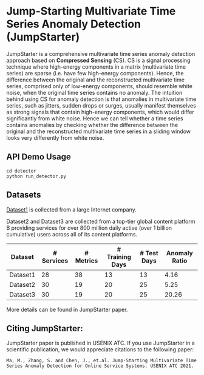 # Jump-Starting Multivariate Time Series Anomaly Detection (JumpStarter)

JumpStarter is a comprehensive multivariate time series anomaly detection approach based on **Compressed Sensing** (CS). CS is a signal processing technique where high-energy components in a matrix (multivariate time series) are sparse (i.e. have few high-energy components).
Hence, the difference between the original and the reconstructed multivariate time series, comprised only of low-energy components, should resemble white noise, when the original time series contains no anomaly.
The intuition behind using CS for anomaly detection is that anomalies in multivariate time series, such as jitters, sudden drops or surges, usually manifest themselves as strong signals that contain high-energy components, which would differ significantly from white noise. 
Hence we can tell whether a time series contains anomalies by checking whether the difference between the original and the reconstructed multivariate time series in a sliding window looks very differently from white noise.


## API Demo Usage

```
cd detector
python run_detector.py
```

## Datasets

[Dataset1](https://github.com/NetManAIOps/OmniAnomaly/tree/master/ServerMachineDataset) is collected from a large Internet company. 

Dataset2 and Dataset3 are collected from a top-tier global content platform B providing services for over 800 million daily active (over 1 billion cumulative) users across all of its content platforms.
    
|Dataset|# Services|# Metrics|# Training Days|# Test Days|Anomaly Ratio|  
|----|----|----|----|----|----|
|Dataset1|28|38|13|13|4.16|
|Dataset2|30|19|20|25|5.25|
|Dataset3|30|19|20|25|20.26|

More details can be found in JumpStarter paper. 

## Citing JumpStarter: 

JumpStarter paper is published in USENIX ATC. If you use JumpStarter in a scientific publication, we would appreciate citations to the following paper:
```
Ma, M., Zhang, S. and Chen, J., et.al. Jump-Starting Multivariate Time Series Anomaly Detection for Online Service Systems. USENIX ATC 2021.
```

